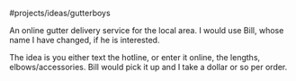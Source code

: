#projects/ideas/gutterboys 

An online gutter delivery service for the local area. I would use Bill, whose name I have changed, if he is interested. 

The idea is you either text the hotline, or enter it online, the lengths, elbows/accessories. Bill would pick it up and I take a dollar or so per order.
